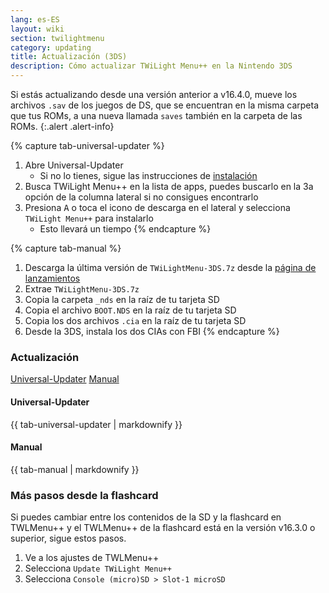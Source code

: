 ```yaml
---
lang: es-ES
layout: wiki
section: twilightmenu
category: updating
title: Actualización (3DS)
description: Cómo actualizar TWiLight Menu++ en la Nintendo 3DS
---
```


Si estás actualizando desde una versión anterior a v16.4.0, mueve los archivos `.sav` de los juegos de DS, que se encuentran en la misma carpeta que tus ROMs, a una nueva llamada `saves` también en la carpeta de las ROMs.
{:.alert .alert-info}

{% capture tab-universal-updater %}
1. Abre Universal-Updater
   - Si no lo tienes, sigue las instrucciones de [instalación](installing-3ds)
1. Busca TWiLight Menu++ en la lista de apps, puedes buscarlo en la 3a opción de la columna lateral si no consigues encontrarlo
1. Presiona <kbd class="face">A</kbd> o toca el icono de descarga en el lateral y selecciona `TWiLight Menu++` para instalarlo
   - Esto llevará un tiempo
{% endcapture %}

{% capture tab-manual %}
1. Descarga la última versión de `TWiLightMenu-3DS.7z` desde la [página de lanzamientos](https://github.com/DS-Homebrew/TWiLightMenu/releases)
1. Extrae `TWiLightMenu-3DS.7z`
1. Copia la carpeta `_nds` en la raíz de tu tarjeta SD
1. Copia el archivo `BOOT.NDS` en la raíz de tu tarjeta SD
1. Copia los dos archivos `.cia` en la raíz de tu tarjeta SD
1. Desde la 3DS, instala los dos CIAs con FBI
{% endcapture %}

### Actualización

<div class="tab-container">
   <div class="pb-3">
      <a class="tab-link btn btn-outline-secondary tab-default" href="#tab-universal-updater" onclick="openTab(event, event.currentTarget)" data-tab-name="universal-updater">Universal-Updater</a>
      <a class="tab-link btn btn-outline-secondary" href="#tab-manual" onclick="openTab(event, event.currentTarget)" data-tab-name="manual">Manual</a>
   </div>
   <div id="tab-universal-updater">
      <noscript><h4>Universal-Updater</h4></noscript>
      {{ tab-universal-updater | markdownify }}
   </div>
   <div id="tab-manual">
      <noscript><h4>Manual</h4></noscript>
      {{ tab-manual | markdownify }}
   </div>
</div>

### Más pasos desde la flashcard

Si puedes cambiar entre los contenidos de la SD y la flashcard en TWLMenu++ y el TWLMenu++ de la flashcard está en la versión v16.3.0 o superior, sigue estos pasos.

1. Ve a los ajustes de TWLMenu++
1. Selecciona `Update TWiLight Menu++`
1. Selecciona `Console (micro)SD > Slot-1 microSD`
